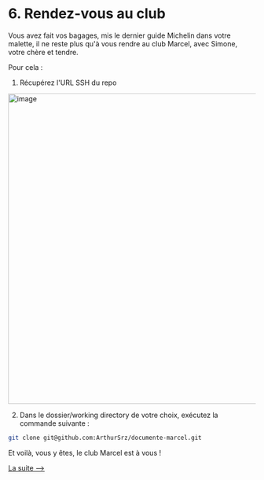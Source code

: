 # 6. Rendez-vous au club

Vous avez fait vos bagages, mis le dernier guide Michelin dans votre malette, il ne reste plus qu'à vous rendre au club Marcel, avec Simone, votre chère et tendre. 

Pour cela : 

1. Récupérez l'URL SSH du repo 

<img width="632" alt="image" src="https://github.com/user-attachments/assets/f8782cf9-ceb1-499d-bf51-c9dfe0867b6b">


2. Dans le dossier/working directory de votre choix, exécutez la commande suivante :

```bash
git clone git@github.com:ArthurSrz/documente-marcel.git
```

Et voilà, vous y êtes, le club Marcel est à vous ! 


[La suite -->](7_monter_le_club.md)
